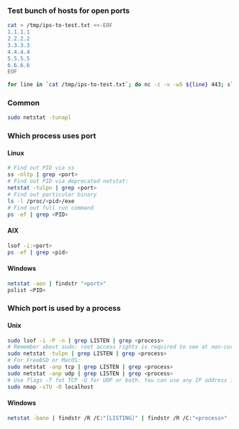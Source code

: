 ### Test bunch of hosts for open ports
```bash
cat > /tmp/ips-to-test.txt <<-EOF
1.1.1.1
2.2.2.2
3.3.3.3
4.4.4.4
5.5.5.5
6.6.6.6
EOF

for line in `cat /tmp/ips-to-test.txt`; do nc -z -v -w5 ${line} 443; sleep 1; done
```

### Common
```bash
sudo netstat -tunapl
```

### Which process uses port
#### Linux
```bash
# Find out PID via ss
ss -nltp | grep <port>
# Find out PID via deprecated netstat:
netstat -tulpn | grep <port>
# Find out particular binary
ls -l /proc/<pid>/exe
# Find out full run command
ps -ef | grep <PID>
```
#### AIX
```bash
lsof -i:<port>
ps -ef | grep <pid>
```
#### Windows
```bash
netstat -aon | findstr "<port>"
pslist <PID>
```

### Which port is used by a process
#### Unix
```bash
sudo lsof -i -P -n | grep LISTEN | grep <process>
# Remember about sudo: root access rights is required to see at non-current-user processes
sudo netstat -tulpn | grep LISTEN | grep <process>
# For FreeBSD or MacOS:
sudo netstat -anp tcp | grep LISTEN | grep <process>
sudo netstat -anp udp | grep LISTEN | grep <process>
# Use flags -T fot TCP -U for UDP or both. You can use any IP address instead localhost.
sudo nmap -sTU -O localhost
```
#### Windows
```bash
netstat -bano | findstr /R /C:"[LISTING]" | findstr /R /C:"<process>"
```
